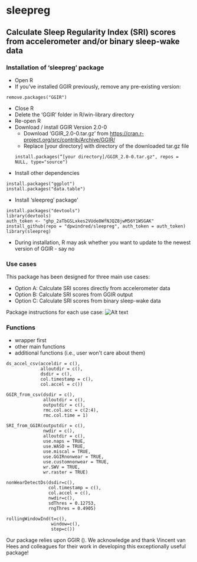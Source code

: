 # sleepreg
## Calculate Sleep Regularity Index (SRI) scores from accelerometer and/or binary sleep-wake data
### Installation of ‘sleepreg’ package
- Open R
- If you’ve installed GGIR previously, remove any pre-existing version:
```
remove.packages("GGIR")
```
- Close R
- Delete the ‘GGIR’ folder in R/win-library directory
- Re-open R
- Download / install GGIR Version 2.0-0
  - Download ‘GGIR_2.0-0.tar.gz’ from https://cran.r-project.org/src/contrib/Archive/GGIR/
  - Replace [your directory] with directory of the downloaded tar.gz file
  ```
  install.packages(“[your directory]/GGIR_2.0-0.tar.gz", repos = NULL, type="source")
  ```
- Install other dependencies
```
install.packages("ggplot")  
install.packages("data.table")
```
- Install ‘sleepreg’ package’
```
install.packages("devtools")
library(devtools)
auth_token <- "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"
install_github(repo = "dpwindred/sleepreg", auth_token = auth_token)
library(sleepreg)
```
- During installation, R may ask whether you want to update to the newest version of GGIR - say no

### Use cases  
This package has been designed for three main use cases:
- Option A: Calculate SRI scores directly from accelerometer data
- Option B: Calculate SRI scores from GGIR output
- Option C: Calculate SRI scores from binary sleep-wake data

Package instructions for each use case:
![Alt text](https://github.com/dpwindred/sleepreg/blob/master/example_flowchart_2.jpg)


### Functions


- wrapper first
- other main functions 
- additional functions (i.e., user won't care about them) 

```
ds_accel_csv(acceldir = c(), 
             alloutdir = c(), 
             dsdir = c(), 
             col.timestamp = c(), 
             col.accel = c())
```

```
GGIR_from_csv(dsdir = c(),
              alloutdir = c(),
              outputdir = c(),
              rmc.col.acc = c(2:4),
              rmc.col.time = 1)
```

```
SRI_from_GGIR(outputdir = c(),
              nwdir = c(),
              alloutdir = c(),
              use.naps = TRUE,
              use.WASO = TRUE,
              use.miscal = TRUE,
              use.GGIRnonwear = TRUE,
              use.customnonwear = TRUE,
              wr.SWV = TRUE,
              wr.raster = TRUE)
```



```
nonWearDetectDs(dsdir=c(),
                col.timestamp = c(),
                col.accel = c(),
                nwdir=c(),
                sdThres = 0.12753,
                rngThres = 0.4905)
```

```
rollingWindowInd(t=c(),
                 window=c(),
                 step=c())
```


Our package relies upon GGIR (). We acknowledge and thank Vincent van Hees and colleagues for their work in developing this exceptionally useful package! 

